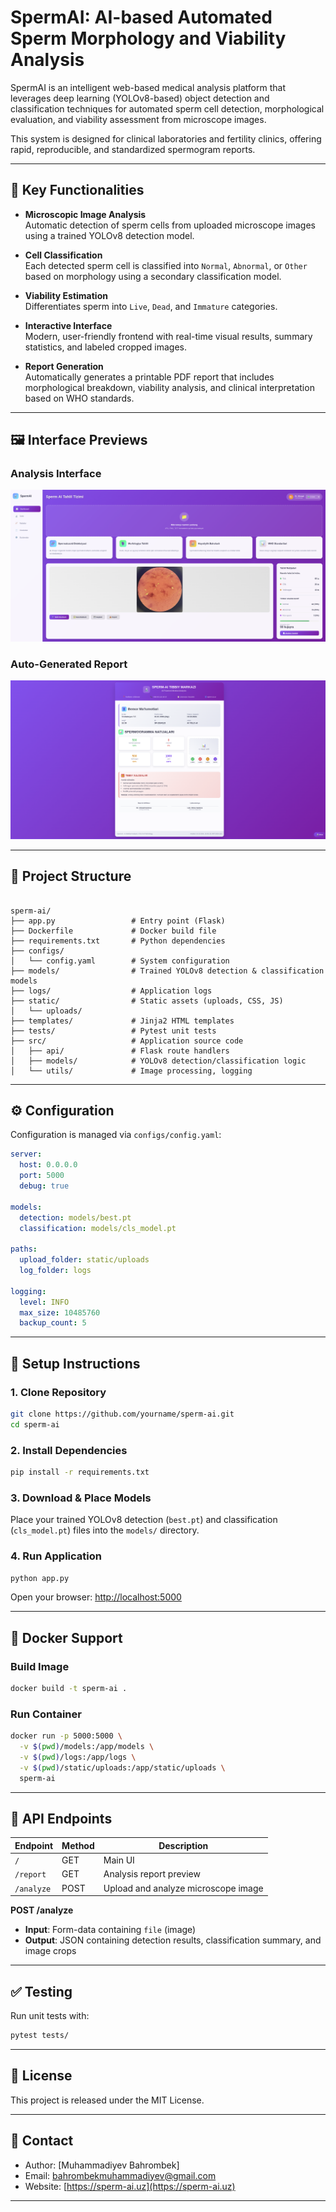 
# SpermAI: AI-based Automated Sperm Morphology and Viability Analysis

SpermAI is an intelligent web-based medical analysis platform that leverages deep learning (YOLOv8-based) object detection and classification techniques for automated sperm cell detection, morphological evaluation, and viability assessment from microscope images.

This system is designed for clinical laboratories and fertility clinics, offering rapid, reproducible, and standardized spermogram reports.

---

## 🧪 Key Functionalities

- **Microscopic Image Analysis**  
  Automatic detection of sperm cells from uploaded microscope images using a trained YOLOv8 detection model.

- **Cell Classification**  
  Each detected sperm cell is classified into `Normal`, `Abnormal`, or `Other` based on morphology using a secondary classification model.

- **Viability Estimation**  
  Differentiates sperm into `Live`, `Dead`, and `Immature` categories.

- **Interactive Interface**  
  Modern, user-friendly frontend with real-time visual results, summary statistics, and labeled cropped images.

- **Report Generation**  
  Automatically generates a printable PDF report that includes morphological breakdown, viability analysis, and clinical interpretation based on WHO standards.

---

## 🖼 Interface Previews

### Analysis Interface

![Main UI](images/asosiy.png)

### Auto-Generated Report

![Report View](images/hisobot.png)

---

## 📁 Project Structure

```

sperm-ai/
├── app.py                 # Entry point (Flask)
├── Dockerfile             # Docker build file
├── requirements.txt       # Python dependencies
├── configs/
│   └── config.yaml        # System configuration
├── models/                # Trained YOLOv8 detection & classification models
├── logs/                  # Application logs
├── static/                # Static assets (uploads, CSS, JS)
│   └── uploads/
├── templates/             # Jinja2 HTML templates
├── tests/                 # Pytest unit tests
├── src/                   # Application source code
│   ├── api/               # Flask route handlers
│   ├── models/            # YOLOv8 detection/classification logic
│   └── utils/             # Image processing, logging

````

---

## ⚙️ Configuration

Configuration is managed via `configs/config.yaml`:

```yaml
server:
  host: 0.0.0.0
  port: 5000
  debug: true

models:
  detection: models/best.pt
  classification: models/cls_model.pt

paths:
  upload_folder: static/uploads
  log_folder: logs

logging:
  level: INFO
  max_size: 10485760
  backup_count: 5
````

---

## 🚀 Setup Instructions

### 1. Clone Repository

```bash
git clone https://github.com/yourname/sperm-ai.git
cd sperm-ai
```

### 2. Install Dependencies

```bash
pip install -r requirements.txt
```

### 3. Download & Place Models

Place your trained YOLOv8 detection (`best.pt`) and classification (`cls_model.pt`) files into the `models/` directory.

### 4. Run Application

```bash
python app.py
```

Open your browser: [http://localhost:5000](http://localhost:5000)

---

## 🐳 Docker Support

### Build Image

```bash
docker build -t sperm-ai .
```

### Run Container

```bash
docker run -p 5000:5000 \
  -v $(pwd)/models:/app/models \
  -v $(pwd)/logs:/app/logs \
  -v $(pwd)/static/uploads:/app/static/uploads \
  sperm-ai
```

---

## 🔬 API Endpoints

| Endpoint   | Method | Description                         |
| ---------- | ------ | ----------------------------------- |
| `/`        | GET    | Main UI                             |
| `/report`  | GET    | Analysis report preview             |
| `/analyze` | POST   | Upload and analyze microscope image |

**POST /analyze**

* **Input**: Form-data containing `file` (image)
* **Output**: JSON containing detection results, classification summary, and image crops

---

## ✅ Testing

Run unit tests with:

```bash
pytest tests/
```

---

## 📜 License

This project is released under the MIT License.

---

## 📧 Contact

* Author: \[Muhammadiyev Bahrombek]
* Email: [bahrombekmuhammadiyev@gmail.com](mailto:bahrombekmuhammadiyev@gmail.com)
* Website: [https://sperm-ai.uz](https://sperm-ai.uz)

---

